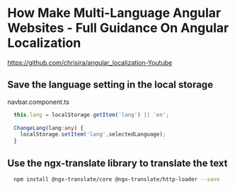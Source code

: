 # How Make Multi-Language Angular Websites - Full Guidance On Angular Localization

https://github.com/chrisira/angular_localization-Youtube

## Save the language setting in the local storage

navbar.component.ts
```ts
  this.lang = localStorage.getItem('lang') || 'en';
    
  ChangeLang(lang:any) {
    localStorage.setItem('lang',selectedLanguage);
  }
```


## Use the ngx-translate library to translate the text

```bash 
  npm install @ngx-translate/core @ngx-translate/http-loader --save
```
